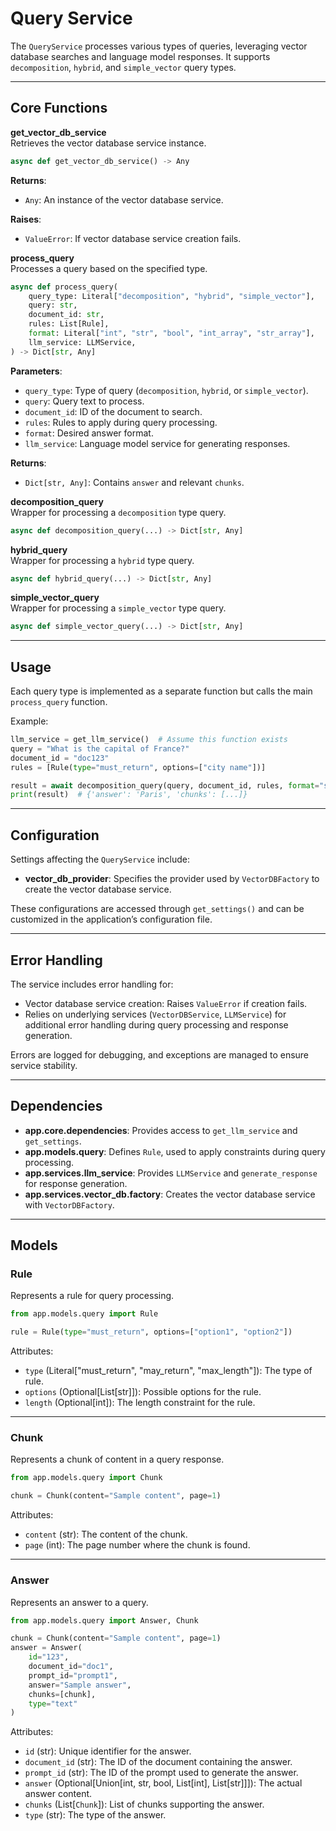 # Query Service

The `QueryService` processes various types of queries, leveraging vector database searches and language model responses. It supports `decomposition`, `hybrid`, and `simple_vector` query types.

---

## Core Functions

**get_vector_db_service**  
 Retrieves the vector database service instance.

```python
async def get_vector_db_service() -> Any
```

**Returns**:

- `Any`: An instance of the vector database service.

**Raises**:

- `ValueError`: If vector database service creation fails.

**process_query**  
 Processes a query based on the specified type.

```python
async def process_query(
    query_type: Literal["decomposition", "hybrid", "simple_vector"],
    query: str,
    document_id: str,
    rules: List[Rule],
    format: Literal["int", "str", "bool", "int_array", "str_array"],
    llm_service: LLMService,
) -> Dict[str, Any]
```

**Parameters**:

- `query_type`: Type of query (`decomposition`, `hybrid`, or `simple_vector`).
- `query`: Query text to process.
- `document_id`: ID of the document to search.
- `rules`: Rules to apply during query processing.
- `format`: Desired answer format.
- `llm_service`: Language model service for generating responses.

**Returns**:

- `Dict[str, Any]`: Contains `answer` and relevant `chunks`.

**decomposition_query**  
 Wrapper for processing a `decomposition` type query.

```python
async def decomposition_query(...) -> Dict[str, Any]
```

**hybrid_query**  
 Wrapper for processing a `hybrid` type query.

```python
async def hybrid_query(...) -> Dict[str, Any]
```

**simple_vector_query**  
 Wrapper for processing a `simple_vector` type query.

```python
async def simple_vector_query(...) -> Dict[str, Any]
```

---

## Usage

Each query type is implemented as a separate function but calls the main `process_query` function.

Example:

```python
llm_service = get_llm_service()  # Assume this function exists
query = "What is the capital of France?"
document_id = "doc123"
rules = [Rule(type="must_return", options=["city name"])]

result = await decomposition_query(query, document_id, rules, format="str", llm_service=llm_service)
print(result)  # {'answer': 'Paris', 'chunks': [...]}
```

---

## Configuration

Settings affecting the `QueryService` include:

- **vector_db_provider**: Specifies the provider used by `VectorDBFactory` to create the vector database service.

These configurations are accessed through `get_settings()` and can be customized in the application’s configuration file.

---

## Error Handling

The service includes error handling for:

- Vector database service creation: Raises `ValueError` if creation fails.
- Relies on underlying services (`VectorDBService`, `LLMService`) for additional error handling during query processing and response generation.

Errors are logged for debugging, and exceptions are managed to ensure service stability.

---

## Dependencies

- **app.core.dependencies**: Provides access to `get_llm_service` and `get_settings`.
- **app.models.query**: Defines `Rule`, used to apply constraints during query processing.
- **app.services.llm_service**: Provides `LLMService` and `generate_response` for response generation.
- **app.services.vector_db.factory**: Creates the vector database service with `VectorDBFactory`.

---

## Models

### Rule

Represents a rule for query processing.

```python
from app.models.query import Rule

rule = Rule(type="must_return", options=["option1", "option2"])
```

Attributes:

- `type` (Literal["must_return", "may_return", "max_length"]): The type of rule.
- `options` (Optional[List[str]]): Possible options for the rule.
- `length` (Optional[int]): The length constraint for the rule.

---

### Chunk

Represents a chunk of content in a query response.

```python
from app.models.query import Chunk

chunk = Chunk(content="Sample content", page=1)
```

Attributes:

- `content` (str): The content of the chunk.
- `page` (int): The page number where the chunk is found.

---

### Answer

Represents an answer to a query.

```python
from app.models.query import Answer, Chunk

chunk = Chunk(content="Sample content", page=1)
answer = Answer(
    id="123",
    document_id="doc1",
    prompt_id="prompt1",
    answer="Sample answer",
    chunks=[chunk],
    type="text"
)
```

Attributes:

- `id` (str): Unique identifier for the answer.
- `document_id` (str): The ID of the document containing the answer.
- `prompt_id` (str): The ID of the prompt used to generate the answer.
- `answer` (Optional[Union[int, str, bool, List[int], List[str]]]): The actual answer content.
- `chunks` (List[`Chunk`]): List of chunks supporting the answer.
- `type` (str): The type of the answer.
